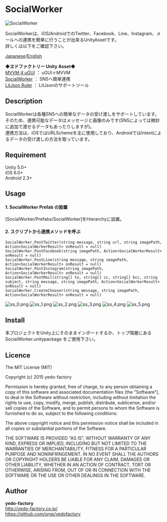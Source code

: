 # SocialWorker

![SocialWorker](https://qiita-image-store.s3.amazonaws.com/0/98018/dc39c8a8-ae3b-5323-d953-3b97e5a8cfa4.png)

SocialWorkerは、iOS/AndroidでのTwitter、Facebook、Line、Instagram、メールへの連携を簡単に行うことが出来るUnityAssetです。  
詳しくは以下をご確認下さい。  
  
[Japanese](http://qiita.com/yedo/items/7e76dbf58bab34042bc1)/[English](http://qiita.com/yedo/items/c53beabcc6e75a64ed2a)  
  
  
**◆ヱドファクトリー Unity Asset◆**  
[MVVM 4 uGUI](http://qiita.com/yedo/items/50028c0aa8515800ace0) ： uGUI＋MVVM  
[SocialWorker](http://qiita.com/yedo/items/7e76dbf58bab34042bc1) ： SNSへ簡単連携  
[LitJson Ruler](http://qiita.com/yedo/items/932fbf558e1d2c63e36a) ： LitJsonのサポートツール  

## Description

SocialWorkerは各種SNSへの簡単なデータの受け渡しをサポートしています。そのため、連携可能なデータはメッセージと画像のみです(SNSによっては微妙に追加で渡せるデータもあったりしますが)。  
連携方法は、iOSではURLSchemeを主に使用しており、AndroidではIntentによるデータの受け渡しの方法を取っています。  

## Requirement

Unity 5.0+  
iOS 6.0+  
Android 2.3+

## Usage

#### 1. SocialWorker Prefab の設置

[SocialWorker/Prefabs/SocialWorker]をHierarchyに設置。

#### 2. スクリプトから連携メソッドを呼ぶ

    SocialWorker.PostTwitter(string message, string url, string imagePath, Action<SocialWorkerResult> onResult = null)
    SocialWorker.PostFacebook(string imagePath, Action<SocialWorkerResult> onResult = null)
    SocialWorker.PostLine(string message, string imagePath, Action<SocialWorkerResult> onResult = null)
    SocialWorker.PostInstagram(string imagePath, Action<SocialWorkerResult> onResult = null)
    SocialWorker.PostMail(string[] to, string[] cc, string[] bcc, string subject, string message, string imagePath, Action<SocialWorkerResult> onResult = null)
    SocialWorker.CreateChooser(string message, string imagePath, Action<SocialWorkerResult> onResult = null)

![ss_0.png](https://qiita-image-store.s3.amazonaws.com/0/98018/c6f72970-9c06-44eb-e226-ba75075c5ff8.png)
![ss_1.png](https://qiita-image-store.s3.amazonaws.com/0/98018/2940c110-7763-529d-bea8-d05ec29bb8f2.png)
![ss_2.png](https://qiita-image-store.s3.amazonaws.com/0/98018/a4e8319d-e71c-2190-960a-e8241dbf72df.png)
![ss_3.png](https://qiita-image-store.s3.amazonaws.com/0/98018/90ee0e20-5497-b7c1-994b-f7b0cb97cc6f.png)
![ss_4.png](https://qiita-image-store.s3.amazonaws.com/0/98018/ac1e9b54-9bc5-df8e-903c-af383643f3af.png)
![ss_5.png](https://qiita-image-store.s3.amazonaws.com/0/98018/39c98e18-0e5f-01f7-9e99-d5ef71ebabcb.png)

## Install

本プロジェクトをUnity上にそのままインポートするか、トップ階層にある SocialWorker.unitypackage をご使用下さい。

## Licence

The MIT License (MIT)  
  
Copyright (c) 2015 yedo-factory  
  
Permission is hereby granted, free of charge, to any person obtaining a copy
of this software and associated documentation files (the "Software"), to deal
in the Software without restriction, including without limitation the rights
to use, copy, modify, merge, publish, distribute, sublicense, and/or sell
copies of the Software, and to permit persons to whom the Software is
furnished to do so, subject to the following conditions:  
  
The above copyright notice and this permission notice shall be included in all
copies or substantial portions of the Software.  
  
THE SOFTWARE IS PROVIDED "AS IS", WITHOUT WARRANTY OF ANY KIND, EXPRESS OR
IMPLIED, INCLUDING BUT NOT LIMITED TO THE WARRANTIES OF MERCHANTABILITY,
FITNESS FOR A PARTICULAR PURPOSE AND NONINFRINGEMENT. IN NO EVENT SHALL THE
AUTHORS OR COPYRIGHT HOLDERS BE LIABLE FOR ANY CLAIM, DAMAGES OR OTHER
LIABILITY, WHETHER IN AN ACTION OF CONTRACT, TORT OR OTHERWISE, ARISING FROM,
OUT OF OR IN CONNECTION WITH THE SOFTWARE OR THE USE OR OTHER DEALINGS IN THE
SOFTWARE.

## Author

**yedo-factory**  
http://yedo-factory.co.jp/  
https://github.com/orgs/yedofactory
